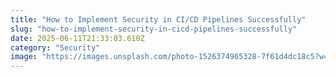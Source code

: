 ```yaml
---
title: "How to Implement Security in CI/CD Pipelines Successfully"
slug: "how-to-implement-security-in-cicd-pipelines-successfully"
date: 2025-06-11T21:33:03.610Z
category: "Security"
image: "https://images.unsplash.com/photo-1526374965328-7f61d4dc18c5?w=1200&h=600&fit=crop"
---
```


